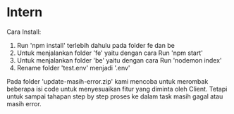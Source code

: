 # Intern

Cara Install:
1. Run 'npm install' terlebih dahulu pada folder fe dan be
2. Untuk menjalankan folder 'fe' yaitu dengan cara Run 'npm start'
3. Untuk menjalankan folder 'be' yaitu dengan cara Run 'nodemon index'
4. Rename folder 'test.env' menjadi '.env'


Pada folder 'update-masih-error.zip' kami mencoba untuk merombak beberapa isi code untuk menyesuaikan fitur yang diminta oleh Client. Tetapi untuk sampai tahapan step by step proses ke dalam task masih gagal atau masih error.
